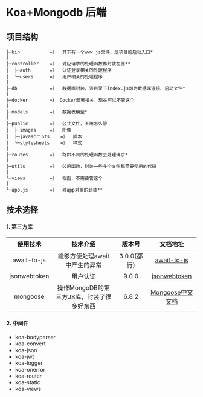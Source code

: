 # Koa+Mongodb 后端

## 项目结构

```
├─bin			=》	其下有一个www.js文件，是项目的启动入口*
|
├─controller	=》	对应请求的处理函数都封装在此**
│  ├─auth		=》	认证登录相关的处理程序
│  └─users		=》	用户相关的处理程序
|
├─db			=》	数据库封装，该目录下index.js即为数据库连接、启动文件*
|
├─docker		=》	Docker部署相关，现在可以不管这个
|
├─models		=》	数据表模型*
|
├─public		=》	公共文件，不用怎么管
│  ├─images		=》	图像
│  ├─javascripts	=》	脚本
│  └─stylesheets	=》	样式
|
├─routes		=》	路由不同的处理函数去处理请求*
|
├─utils			=》	公用函数，封装一些多个文件都需要使用的代码
|
└─views			=》	视图，不需要管这个
|
└─app.js		=》	对app对象的封装**
```

## 技术选择

#### 1. 第三方库
|   使用技术   |                 技术介绍                  |   版本号    |                          文档地址                          |
| :----------: | :---------------------------------------: | :---------: | :--------------------------------------------------------: |
| await-to-js  |       能够方便处理await中产生的异常       | 3.0.0(都行) |  [await-to-js](https://www.npmjs.com/package/await-to-js)  |
| jsonwebtoken |                 用户认证                  |    9.0.0    | [jsonwebtoken](https://www.npmjs.com/package/jsonwebtoken) |
|   mongoose   | 操作MongoDB的第三方JS库，封装了很多好东西 |    6.8.2    | [Mongoose中文文档](http://mongoosejs.net/docs/guide.html)  |

#### 2. 中间件
- koa-bodyparser
- koa-convert
- koa-json
- koa-jwt
- koa-logger
- koa-onerror
- koa-router
- koa-static
- koa-views